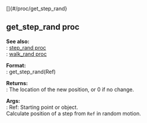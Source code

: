 []{#/proc/get_step_rand}    
## get_step_rand proc    
**See also:**    
:   [step_rand proc](/ref/proc/step_rand)    
:   [walk_rand proc](/ref/proc/walk_rand)    
<!-- -->    
**Format:**    
:   get_step_rand(Ref)    
<!-- -->    
**Returns:**    
:   The location of the new position, or 0 if no change.    
<!-- -->    
**Args:**    
:   Ref: Starting point or object.    
Calculate position of a step from `Ref` in random motion.  